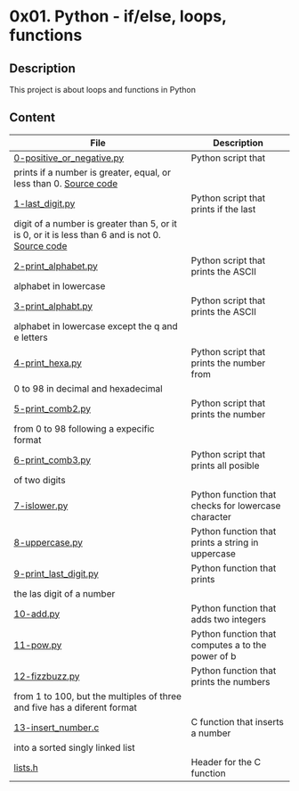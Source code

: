 # 0x01. Python - if/else, loops, functions

## Description

This project is about loops and functions in Python

## Content

|File|Description|
|---|---|
|[0-positive_or_negative.py](./0-positive_or_negative.py)| Python script that
 prints if a number is greater, equal, or less than 0. [Source code](https://github.com/holbertonschool/0x01.py/blob/master/0-positive_or_negative_py)|
|[1-last_digit.py](./1-last_digit.py)| Python script that prints if the last 
digit of a number is greater than 5, or it is 0, or it is less than 6 and is not 0. [Source code](https://github.com/holbertonschool/0x01.py/blob/master/1-last_digit_py)|
|[2-print_alphabet.py](./2-print_alphabet.py)| Python script that prints the ASCII 
alphabet in lowercase |
|[3-print_alphabt.py](./3-print_alphabt.py)| Python script that prints the ASCII 
alphabet in lowercase except the q and e letters |
|[4-print_hexa.py](./4-print_hexa.py)| Python script that prints the number from 
0 to 98 in decimal and hexadecimal |
|[5-print_comb2.py](./5-print_comb2.py)| Python script that prints the number 
from 0 to 98 following a expecific format |
|[6-print_comb3.py](./6-print_comb3.py)| Python script that prints all posible 
of two digits |
|[7-islower.py](./7-islower.py)| Python function that checks for lowercase character |
|[8-uppercase.py](./8-uppercase.py)| Python function that prints a string in uppercase|
|[9-print_last_digit.py](./9-print_last_digit.py)| Python function that prints 
the las digit of a number |
|[10-add.py](./10-add.py)| Python function that adds two integers|
|[11-pow.py](./11-pow.py)| Python function that computes a to the power of b|
|[12-fizzbuzz.py](./12-fizzbuzz.py)| Python function that prints the numbers 
from 1 to 100, but the multiples of three and five has a diferent format|
|[13-insert_number.c](./13-insert_number.c)| C function that inserts a number 
into a sorted singly linked list |
|[lists.h](./lists.h)| Header for the C function |
